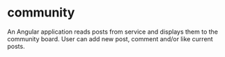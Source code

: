 # community
An Angular application reads posts from service and displays them to the community board. User can add new post, comment and/or like current posts. 

